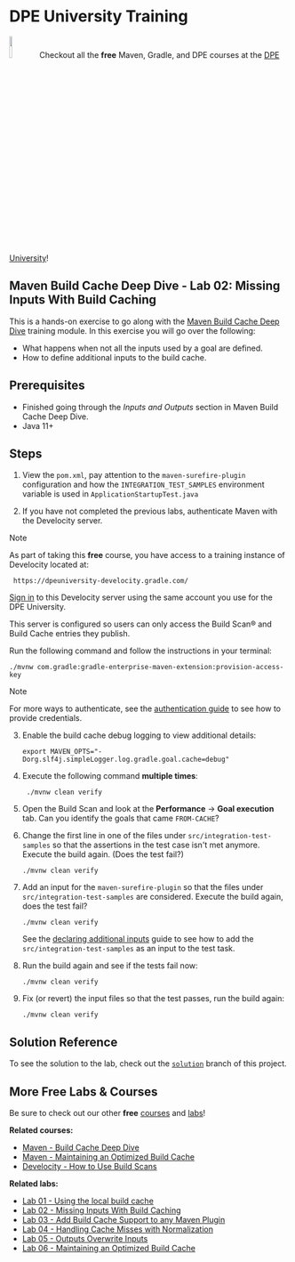 # DPE University Training

[<img width="10%" height="10%" src="https://user-images.githubusercontent.com/120980/174325546-8558160b-7f16-42cb-af0f-511849f22ebc.png">](https://dpeuniversity.gradle.com/)
Checkout all the **free** Maven, Gradle, and DPE courses at the [DPE University][dpe-university]!

## Maven Build Cache Deep Dive - Lab 02: Missing Inputs With Build Caching

This is a hands-on exercise to go along with the [Maven Build Cache Deep Dive][course-url] training module. In this exercise you will go over the following:

- What happens when not all the inputs used by a goal are defined.
- How to define additional inputs to the build cache. 

## Prerequisites

- Finished going through the _Inputs and Outputs_ section in Maven Build Cache Deep Dive.
- Java 11+

Steps
-----

1. View the `pom.xml`, pay attention to the `maven-surefire-plugin` configuration and how the `INTEGRATION_TEST_SAMPLES` environment variable is used in `ApplicationStartupTest.java`

2. If you have not completed the previous labs, authenticate Maven with the Develocity server.

> [!NOTE]
> As part of taking this **free** course, you have access to a training instance of Develocity located at:
> ```
>  https://dpeuniversity-develocity.gradle.com/
>  ```
> [Sign in][develocity-url] to this Develocity server using the same account you use for the DPE University.
>
> This server is configured so users can only access the Build Scan® and Build Cache entries they publish.

 Run the following command and follow the instructions in your terminal:

 ```shell
 ./mvnw com.gradle:gradle-enterprise-maven-extension:provision-access-key
 ```
> [!NOTE]
> For more ways to authenticate, see the [authentication guide](https://docs.gradle.com/enterprise/maven-extension/#authenticating_with_gradle_enterprise) to see how to provide credentials.

3. Enable the build cache debug logging to view additional details:

   ```shell
   export MAVEN_OPTS="-Dorg.slf4j.simpleLogger.log.gradle.goal.cache=debug"
   ```

4. Execute the following command **multiple times**:

   ```shell
    ./mvnw clean verify
    ```  

5. Open the Build Scan and look at the **Performance** -> **Goal execution** tab. Can you identify the goals that came `FROM-CACHE`?

6. Change the first line in one of the files under `src/integration-test-samples` so that the assertions in the test case isn't met anymore. Execute the build again. (Does the test fail?)

    ```shell
    ./mvnw clean verify
    ```

7. Add an input for the `maven-surefire-plugin` so that the files under `src/integration-test-samples` are considered. Execute the build again, does the test fail?

    ```shell
    ./mvnw clean verify
    ```

   See the [declaring additional inputs](https://docs.gradle.com/enterprise/maven-extension/#declaring_additional_inputs) guide to see how to add the `src/integration-test-samples` as an input to the test task.

8. Run the build again and see if the tests fail now: 

    ```shell
    ./mvnw clean verify
    ```

9. Fix (or revert) the input files so that the test passes, run the build again:

    ```shell
    ./mvnw clean verify
    ```

## Solution Reference

To see the solution to the lab, check out the [`solution`](https://github.com/gradle/missing-inputs-maven-build-cache-lab/commit/solution) branch of this project.

## More Free Labs & Courses

Be sure to check out our other **free** [courses][dpe-university] and [labs](https://github.com/gradle?q=dpe-university)!

**Related courses:**
- [Maven - Build Cache Deep Dive][course-url]
- [Maven - Maintaining an Optimized Build Cache](https://dpeuniversity.gradle.com/c/42cf9d626302011526c4a0536b26af929b5bef58)
- [Develocity - How to Use Build Scans](https://dpeuniversity.gradle.com/c/0b0b3e4a8d21709ff39074e9962eee6ca4276dc1)

**Related labs:**
- [Lab 01 - Using the local build cache](https://github.com/gradle/getting-started-maven-build-cache-lab)
- [Lab 02 - Missing Inputs With Build Caching](https://github.com/gradle/missing-inputs-maven-build-cache-lab)
- [Lab 03 - Add Build Cache Support to any Maven Plugin](https://github.com/gradle/caching-any-plugin-maven-build-cache-lab)
- [Lab 04 - Handling Cache Misses with Normalization](https://github.com/gradle/cache-misses-maven-build-cache-lab)
- [Lab 05 - Outputs Overwrite Inputs](https://github.com/gradle/outputs-overwrite-inputs-maven-build-cache-lab)
- [Lab 06 - Maintaining an Optimized Build Cache](https://github.com/gradle/maintaining-optimized-cache-maven-build-cache-lab)

[course-url]: https://dpeuniversity.gradle.com/c/47262fea1e74b719afb590d8cb3f8280bf2af732
[dpe-university]: https://dpeuniversity.gradle.com/
[develocity-url]: https://dpeuniversity-develocity.gradle.com/